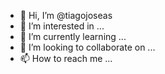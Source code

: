 - 👋 Hi, I’m @tiagojoseas
- 👀 I’m interested in ...
- 🌱 I’m currently learning ...
- 💞️ I’m looking to collaborate on ...
- 📫 How to reach me ...

<!---
tiagojoseas/tiagojoseas is a ✨ special ✨ repository because its `README.md` (this file) appears on your GitHub profile.
You can click the Preview link to take a look at your changes.
--->
